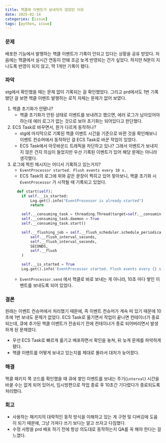 ```yaml
---
title: 핵클에 이벤트가 보내지지 않았던 이유
date: 2025-02-14
categories: [issue]
tags: [python, issue]
---
```


### 문제
배포한 기능에서 발행하는 핵클 이벤트가 기록이 안되고 있다는 상황을 공유 받았다. 처음에는 핵클에서 실시간 연동이 안돼 조금 늦게 반영되는 건가 싶었다. 하지만 N분이 지나도록 반영이 되지 않고, 딱 1개만 기록이 됐다.

### 파악
stg에서 확인했을 때는 문제 없이 기록되는 걸 확인했었다. 그리고 prd에서도 1번 기록됐던 걸 보면 핵클 이벤트 발행하는 로직 자체는 문제가 없어 보였다.

1. 핵클 초기화가 안됐나?
   - 핵클 초기화가 안된 상태로 이벤트를 보내려고 했으면, 에러 로그가 남아있어야 하는데 에러 로그가 없는 것으로 보아 초기화는 되어있다고 판단했다.
2. ECS Task로 바꾸면서, 뭔가 다르게 동작하나?
   - stg에 마지막으로 기록된 핵클 이벤트 시간을 기준으로 바뀐 것을 확인해보니 이벤트 컨슈머에서 동작하던 걸 ECS Task로 바꾼 작업이 있었다.
   - ECS Task에서 아웃바운드 트래픽을 차단하고 있나? 그래서 이벤트가 보내지지 않은 건지 의심이 들었지만 우선 기록된 이벤트가 있어 해당 문제는 아니라 생각했다.
3. 로그에 찍힌 메시지는 어디서 기록하고 있는거지?
   - `EventProcessor started. Flush events every 10 s.`
   - ECS Task의 로그에 위와 같은 문장이 찍히고 있어 찾아보니, 핵클 초기화 시 `EventProcessor` 가 시작될 때 기록되고 있었다.
    ```python
      def start(self):
        if self.__is_started:
            Log.get().info("EventProcessor is already started")
            return

        self.__consuming_task = threading.Thread(target=self.__consuming)
        self.__consuming_task.daemon = True
        self.__consuming_task.start()

        self.__flushing_job = self.__flush_scheduler.schedule_periodically(
            self.__flush_interval_seconds,
            self.__flush_interval_seconds,
            SECONDS,
            self.__flush
        )

        self.__is_started = True
        Log.get().info('EventProcessor started. Flush events every {} s.'.format(self.__flush_interval_seconds))
    ```
   - `EventProcessor.send` 에서 핵클로 바로 보내는 게 아니라, 10초 마다 쌓인 이벤트를 보내도록 되어 있었다.

### 결론
원래는 이벤트 컨슈머에서 처리했기 때문에, 즉 이벤트 컨슈머가 계속 떠 있기 때문에 10초에 1번 보내도 문제가 없었다. ECS Task로 옮기면서 작업이 끝나면 컨테이너가 종료되는데, 큐에 추가된 핵클 이벤트가 전송되기 전에 컨테이너가 종료 되어버리면서 발생하게 된 문제였다.

- 우선 ECS Task로 빠르게 옮기고 배포하면서 확인을 놓쳐, 뒤 늦게 문제를 파악하게 됐다.
- 핵클 이벤트를 어떻게 보내고 있는지를 제대로 몰라서 대처가 늦어졌다.

### 해결
핵클 패키지 쪽 코드를 확인했을 때 큐에 쌓인 이벤트를 보내는 주기(`interval`) 시간을 바꿀 수는 없게 되어 있어서, 임시방편으로 작업 종료 후 10초간 기다렸다가 종료되도록 처리했다.

### 회고
- 사용하는 패키지의 대략적인 동작 방식을 이해하고 있는 게 구현 및 디버깅에 도움이 되기 때문에, 그냥 가져다 쓰기 보다는 알고 쓰자고 다짐했다.
- 수정 사항을 prd 배포 하기 전에 항상 의도대로 동작하는지 QA를 꼭 해야 한다는 걸 느꼈다.
